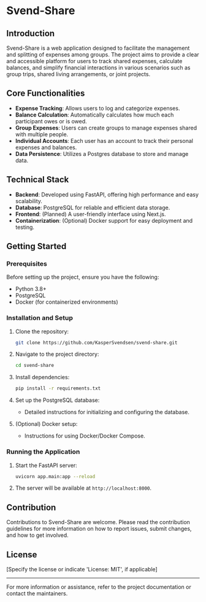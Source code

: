 # Svend-Share

## Introduction

Svend-Share is a web application designed to facilitate the management and splitting of expenses among groups. The project aims to provide a clear and accessible platform for users to track shared expenses, calculate balances, and simplify financial interactions in various scenarios such as group trips, shared living arrangements, or joint projects.

## Core Functionalities

- **Expense Tracking**: Allows users to log and categorize expenses.
- **Balance Calculation**: Automatically calculates how much each participant owes or is owed.
- **Group Expenses**: Users can create groups to manage expenses shared with multiple people.
- **Individual Accounts**: Each user has an account to track their personal expenses and balances.
- **Data Persistence**: Utilizes a Postgres database to store and manage data.

## Technical Stack

- **Backend**: Developed using FastAPI, offering high performance and easy scalability.
- **Database**: PostgreSQL for reliable and efficient data storage.
- **Frontend**: (Planned) A user-friendly interface using Next.js.
- **Containerization**: (Optional) Docker support for easy deployment and testing.

## Getting Started

### Prerequisites

Before setting up the project, ensure you have the following:
- Python 3.8+
- PostgreSQL
- Docker (for containerized environments)

### Installation and Setup

1. Clone the repository:
   ```bash
   git clone https://github.com/KasperSvendsen/svend-share.git
   ```

2. Navigate to the project directory:
   ```bash
   cd svend-share
   ```

3. Install dependencies:
   ```bash
   pip install -r requirements.txt
   ```

4. Set up the PostgreSQL database:
   - Detailed instructions for initializing and configuring the database.

5. (Optional) Docker setup:
   - Instructions for using Docker/Docker Compose.

### Running the Application

1. Start the FastAPI server:
   ```bash
   uvicorn app.main:app --reload
   ```

2. The server will be available at `http://localhost:8000`.

## Contribution

Contributions to Svend-Share are welcome. Please read the contribution guidelines for more information on how to report issues, submit changes, and how to get involved.

## License

[Specify the license or indicate 'License: MIT', if applicable]

---

For more information or assistance, refer to the project documentation or contact the maintainers.